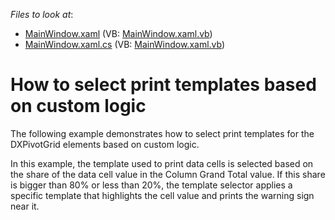 <!-- default file list -->
*Files to look at*:

* [MainWindow.xaml](./CS/DXPivotGrid_SelectingPrintTemplate/MainWindow.xaml) (VB: [MainWindow.xaml.vb](./VB/DXPivotGrid_SelectingPrintTemplate/MainWindow.xaml.vb))
* [MainWindow.xaml.cs](./CS/DXPivotGrid_SelectingPrintTemplate/MainWindow.xaml.cs) (VB: [MainWindow.xaml.vb](./VB/DXPivotGrid_SelectingPrintTemplate/MainWindow.xaml.vb))
<!-- default file list end -->
# How to select print templates based on custom logic


<p>The following example demonstrates how to select print templates for the DXPivotGrid elements based on custom logic.</p><p>In this example, the template used to print data cells is selected based on the share of the data cell value in the Column Grand Total value. If this share is bigger than 80% or less than 20%, the template selector applies a specific template that highlights the cell value and prints the warning sign near it.</p>

<br/>


